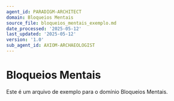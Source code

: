 ```yaml
---
agent_id: PARADIGM-ARCHITECT
domain: Bloqueios Mentais
source_file: bloqueios_mentais_exemplo.md
date_processed: '2025-05-12'
last_updated: '2025-05-12'
version: '1.0'
sub_agent_id: AXIOM-ARCHAEOLOGIST
---
```


# Bloqueios Mentais

Este é um arquivo de exemplo para o domínio Bloqueios Mentais.